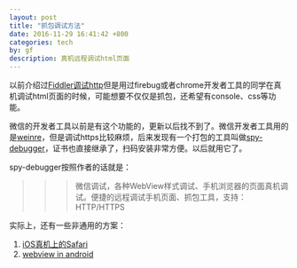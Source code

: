 ```yaml
---
layout: post
title: "抓包调试方法"
date: 2016-11-29 16:41:42 +800
categories: tech
by: gf
description: 真机远程调试html页面
---
```


以前介绍过[Fiddler调试http](/tech/103.html)但是用过firebug或者chrome开发者工具的同学在真机调试html页面的时候，可能想要不仅仅是抓包，还希望有console、css等功能。

微信的开发者工具以前是有这个功能的，更新以后找不到了。微信开发者工具用的是[weinre](https://people.apache.org/~pmuellr/weinre/docs/latest/Home.html)，但是调试https比较麻烦，后来发现有一个打包的工具叫做[spy-debugger](https://github.com/wuchangming/spy-debugger)，证书也直接继承了，扫码安装非常方便。以后就用它了。

spy-debugger按照作者的话就是：

>>> 微信调试，各种WebView样式调试、手机浏览器的页面真机调试。便捷的远程调试手机页面、抓包工具，支持：HTTP/HTTPS 

实际上，还有一些非通用的方案：

1. [iOS真机上的Safari](https://developer.apple.com/library/content/documentation/AppleApplications/Conceptual/Safari_Developer_Guide/GettingStarted/GettingStarted.html)
2. [webview in android](https://developers.google.com/web/tools/chrome-devtools/remote-debugging/?utm_source=dcc&utm_medium=redirect&utm_campaign=2016q3)
